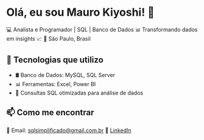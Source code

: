 # Olá, eu sou Mauro Kiyoshi! 👋
💻 Analista e Programador | SQL | Banco de Dados
📊 Transformando dados em insights 📈
📍 São Paulo, Brasil

## 🚀 Tecnologias que utilizo
- 🛢️ Banco de Dados: MySQL, SQL Server
- 📊 Ferramentas: Excel, Power BI
- 🔎 Consultas SQL otimizadas para análise de dados

## 📫 Como me encontrar
📩 Email: sqlsimplificado@gmail.com.br
🔗 [LinkedIn](https://linkedin.com/)
